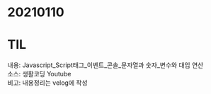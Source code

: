# 20210110
# TIL

내용: Javascript_Script태그_이벤트_콘솔_문자열과 숫자_변수와 대입 연산<br>
소스: 생활코딩 Youtube <br>
비고: 내용정리는 velog에 작성 <br>
